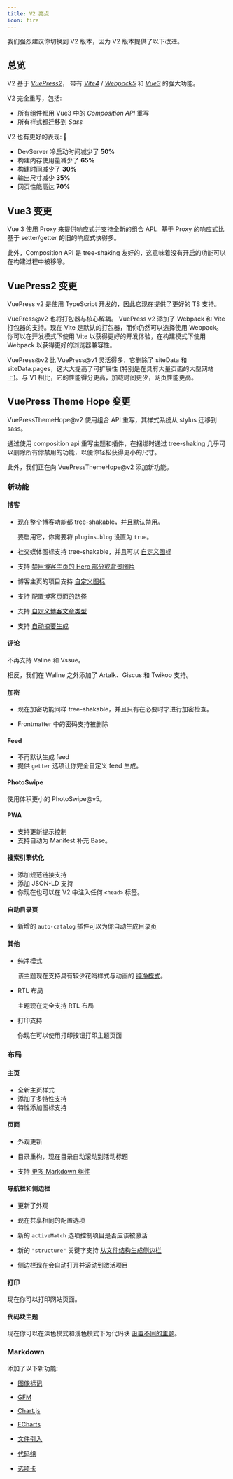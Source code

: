 ```yaml
---
title: V2 亮点
icon: fire
---
```


我们强烈建议你切换到 V2 版本，因为 V2 版本提供了以下改进。

<!-- more -->

## 总览

V2 基于 [_VuePress2_](https://vuejs.press/zh/)， 带有 [_Vite4_](https://cn.vitejs.dev/) / [_Webpack5_](https://webpack.docschina.org/) 和 [_Vue3_](https://cn.vuejs.org/) 的强大功能。

V2 完全重写，包括:

- 所有组件都用 Vue3 中的 _Composition API_ 重写
- 所有样式都迁移到 _Sass_

V2 也有更好的表现: 🚀

- DevServer 冷启动时间减少了 **50%**
- 构建内存使用量减少了 **65%**
- 构建时间减少了 **30%**
- 输出尺寸减少 **35%**
- 网页性能高达 **70%**

## Vue3 变更

Vue 3 使用 Proxy 来提供响应式并支持全新的组合 API。基于 Proxy 的响应式比基于 setter/getter 的旧的响应式快得多。

此外，Composition API 是 tree-shaking 友好的，这意味着没有开启的功能可以在构建过程中被移除。

## VuePress2 变更

VuePress v2 是使用 TypeScript 开发的，因此它现在提供了更好的 TS 支持。

VuePress@v2 也将打包器与核心解耦。 VuePress v2 添加了 Webpack 和 Vite 打包器的支持。现在 Vite 是默认的打包器，而你仍然可以选择使用 Webpack。你可以在开发模式下使用 Vite 以获得更好的开发体验，在构建模式下使用 Webpack 以获得更好的浏览器兼容性。

VuePress@v2 比 VuePress@v1 灵活得多，它删除了 siteData 和 siteData.pages，这大大提高了可扩展性 (特别是在具有大量页面的大型网站上)。与 V1 相比，它的性能得分更高，加载时间更少，网页性能更高。

## VuePress Theme Hope 变更

VuePressThemeHope@v2 使用组合 API 重写，其样式系统从 stylus 迁移到 sass。

通过使用 composition api 重写主题和插件，在捆绑时通过 tree-shaking 几乎可以删除所有你禁用的功能，以便你轻松获得更小的尺寸。

此外，我们正在向 VuePressThemeHope@v2 添加新功能。

### 新功能

#### 博客

- 现在整个博客功能都 tree-shakable，并且默认禁用。

  要启用它，你需要将 `plugins.blog` 设置为 `true`。

- 社交媒体图标支持 tree-shakable，并且可以 [自定义图标](../guide/blog/blogger.md)

- 支持 [禁用博客主页的 Hero 部分或背景图片](../guide/blog/home.md)

- 博客主页的项目支持 [自定义图标](../guide/blog/home.md)

- 支持 [配置博客页面的路径](../guide/blog/path.md)

- 支持 [自定义博客文章类型](../guide/blog/article.md#其他类型的文章)

- 支持 [自动摘要生成](../guide/blog/article.md#自动生成摘要)

#### 评论

不再支持 Valine 和 Vssue。

相反，我们在 Waline 之外添加了 Artalk、Giscus 和 Twikoo 支持。

#### 加密

- 现在加密功能同样 tree-shakable，并且只有在必要时才进行加密检查。

- Frontmatter 中的密码支持被删除

#### Feed

- 不再默认生成 feed
- 提供 `getter` 选项让你完全自定义 feed 生成。

#### PhotoSwipe

使用体积更小的 PhotoSwipe@v5。

#### PWA

- 支持更新提示控制
- 支持自动为 Manifest 补充 Base。

#### 搜索引擎优化

- 添加规范链接支持
- 添加 JSON-LD 支持
- 你现在也可以在 V2 中注入任何 `<head>` 标签。

#### 自动目录页

- 新增的 `auto-catalog` 插件可以为你自动生成目录页

#### 其他

- 纯净模式

  该主题现在支持具有较少花哨样式与动画的 [纯净模式](../guide/interface/pure.md)。

- RTL 布局

  主题现在完全支持 RTL 布局

- 打印支持

  你现在可以使用打印按钮打印主题页面

### 布局

#### 主页

- 全新主页样式
- 添加了多特性支持
- 特性添加图标支持

#### 页面

- 外观更新

- 目录重构，现在目录自动滚动到活动标题

- 支持 [更多 Markdown 组件](../guide/component/built-in.md)

#### 导航栏和侧边栏

- 更新了外观

- 现在共享相同的配置选项

- 新的 `activeMatch` 选项控制项目是否应该被激活

- 新的 `"structure"` 关键字支持 [从文件结构生成侧边栏](../guide/layout/sidebar.md#自动生成侧边栏)

- 侧边栏现在会自动打开并滚动到激活项目

#### 打印

现在你可以打印网站页面。

#### 代码块主题

现在你可以在深色模式和浅色模式下为代码块 [设置不同的主题](../guide/interface/code-theme.md)。

### Markdown

添加了以下新功能:

- [图像标记](../guide/markdown/image.md#图片-id-标记)

- [GFM](../guide/markdown/others.md#gfm)

- [Chart.js](../guide/markdown/chartjs.md)

- [ECharts](../guide/markdown/echarts.md)

- [文件引入](../guide/markdown/include.md)

- [代码组](../guide/markdown/code-tabs.md)

- [选项卡](../guide/markdown/tabs.md)
